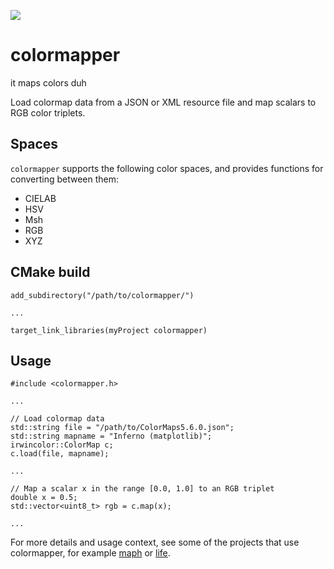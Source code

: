 ![](https://github.com/JeffIrwin/colormapper/workflows/CI/badge.svg)
# colormapper
it maps colors duh

Load colormap data from a JSON or XML resource file and map scalars to RGB color triplets.

## Spaces
`colormapper` supports the following color spaces, and provides functions for converting between them:
- CIELAB
- HSV
- Msh
- RGB
- XYZ

## CMake build

    add_subdirectory("/path/to/colormapper/")
    
    ...
    
    target_link_libraries(myProject colormapper)

## Usage

    #include <colormapper.h>
    
    ...
    
    // Load colormap data
    std::string file = "/path/to/ColorMaps5.6.0.json";
    std::string mapname = "Inferno (matplotlib)";
    irwincolor::ColorMap c;
    c.load(file, mapname);
    
    ...
    
    // Map a scalar x in the range [0.0, 1.0] to an RGB triplet
    double x = 0.5;
    std::vector<uint8_t> rgb = c.map(x);
    
    ...
    
For more details and usage context, see some of the projects that use colormapper, for example [maph](https://github.com/JeffIrwin/maph) or [life](https://github.com/JeffIrwin/life).
